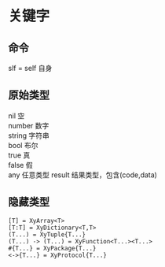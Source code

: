 # 关键字
## 命令
slf = self 自身  

## 原始类型
nil 空  
number 数字  
string 字符串  
bool 布尔  
true 真  
false 假  
any 任意类型
result 结果类型，包含(code,data)

## 隐藏类型
    [T] = XyArray<T>
    [T:T] = XyDictionary<T,T>
    (T...) = XyTuple{T...}
    (T...) -> (T...) = XyFunction<T...><T...>
    #{T...} = XyPackage{T...}
    <->{T...} = XyProtocol{T...}